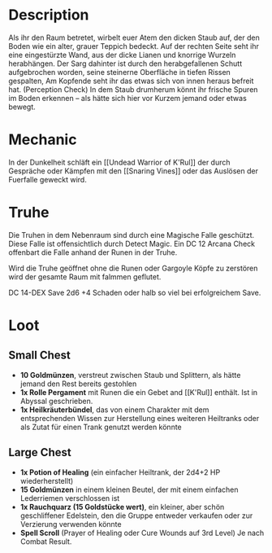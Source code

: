 # Description

Als ihr den Raum betretet, wirbelt euer Atem den dicken Staub auf, der den Boden wie ein alter, grauer Teppich bedeckt. Auf der rechten Seite seht ihr eine eingestürzte Wand, aus der dicke Lianen und knorrige Wurzeln herabhängen. Der Sarg dahinter ist durch den herabgefallenen Schutt aufgebrochen worden, seine steinerne Oberfläche in tiefen Rissen gespalten, Am Kopfende seht ihr das etwas sich von innen heraus befreit hat.
(Perception Check)
In dem Staub drumherum könnt ihr frische Spuren im Boden erkennen – als hätte sich hier vor Kurzem jemand oder etwas bewegt.

# Mechanic

In der Dunkelheit schläft ein [[Undead Warrior of K'Rul]] der durch Gespräche oder Kämpfen mit den [[Snaring Vines]] oder das Auslösen der Fuerfalle geweckt wird.


# Truhe

Die Truhen in dem Nebenraum sind durch eine Magische Falle geschützt. Diese Falle ist offensichtlich durch Detect Magic. Ein DC 12 Arcana Check offenbart die Falle anhand der Runen in der Truhe.


Wird die Truhe geöffnet ohne die Runen oder Gargoyle Köpfe zu zerstören wird der gesamte Raum mit falmmen geflutet.

DC 14-DEX Save
2d6 +4 Schaden oder halb so viel bei erfolgreichem Save.

# Loot

## Small Chest

- **10 Goldmünzen**, verstreut zwischen Staub und Splittern, als hätte jemand den Rest bereits gestohlen
- **1x Rolle Pergament** mit Runen die ein Gebet and [[K'Rul]] enthält. Ist in Abyssal geschrieben.
- **1x Heilkräuterbündel**, das von einem Charakter mit dem entsprechenden Wissen zur Herstellung eines weiteren Heiltranks oder als Zutat für einen Trank genutzt werden könnte

## Large Chest

- **1x Potion of Healing** (ein einfacher Heiltrank, der 2d4+2 HP wiederherstellt)
- **15 Goldmünzen** in einem kleinen Beutel, der mit einem einfachen Lederriemen verschlossen ist
- **1x Rauchquarz (15 Goldstücke wert)**, ein kleiner, aber schön geschliffener Edelstein, den die Gruppe entweder verkaufen oder zur Verzierung verwenden könnte
- **Spell Scroll** (Prayer of Healing oder Cure Wounds auf  3rd Level) Je nach Combat Result. 
